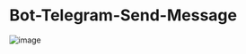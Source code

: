# Bot-Telegram-Send-Message

![image](https://github.com/user-attachments/assets/7010d6a5-9ba2-4df2-9e88-8c8f1c651b20)
